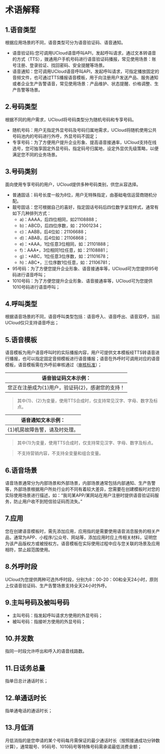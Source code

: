 <!--一下子提供一种思路，欢迎大家发挥 -->

# 术语解释
  

## 1.语音类型

根据应用场景的不同，语音类型可分为语音验证码、语音通知。

* 语音验证码:您可调用UCloud语音呼叫API，发起呼叫请求，通过文本转语音的方式（TTS），拨通用户手机号码进行语音验证码播报，常见使用场景：账号注册、登录验证、找回密码、安全提醒等场景。
* 语音通知：您可调用UCloud语音呼叫API，发起呼叫请求，可指定播放固定的音频文件，也可通过TTS播报语音模板，用于向注册用户发送产品、服务通知或者企业生产告警语音，常见使用场景：产品维护、状态提醒、价格调整、生产告警等场景。


## 2.号码类型

根据不同的用户需求，UCloud将号码类型分为随机号码和专享号码。

* 随机号码：用户无指定外显号码及号码归属地需求，UCloud将随机使用公共号码池内的号码进行外呼，外显号码不固定；
* 专享号码：为了方便用户提升企业形象、提高语音接通率，UCloud支持在线选号，您可独享固定外显号码，指定码号归属地，设定外显优先级策略，以便满足您不同的业务场景。


## 3.号码类别

面向使用专享号码的用户，UCloud提供多种号码类别，供您从容选择。

* 普通固话：码号长度一般为8位，用户无特殊指定，由基础电信运营商随机分配。
* 靓号固话：您可根据自己的喜好，指定固话号码后四位数字呈现样式，通常有如下几种排列方式：
  * a)：AAAA，后四位相同，如21108888；
  * b)：ABCD，后四位序数，如：21001234；
  * c)：AABB，后4位如：21106688；
  * d)：ABAB，后4位如：21106868；
  * e)：*AAA，1位任意3位相同，如：21101888；
  * f)：AAA*，3位相同1位任意，如：21108881；
  * g)：*ABC，1位任意3位序数，如：21101678；
  * h)：ABC*，三位序数1位任意，如：21106781；
* 95号码：为了方便您提升企业形象、语音接通率等，UCloud可为您提供95号码进行语音呼叫；
* 1010号码：为了方便您提升企业形象、语音接通率等，UCloud可为您提供1010号码进行语音呼叫；


## 4.呼叫类型

根据语音场景的不同，语音呼叫类型包括：语音呼入、语音呼出、语音双呼，当前UCloud仅只支持语音呼出；


## 5.语音模板

语音模板为用户语音呼叫时的实际播报内容，用户可提供文本模板经TTS转语音进行播报，也可以指定固定音频模板进行语音播报；语音在外呼时可调用对应的语音模板，语音模板需在外呼前审核通过（[审核标准](/uvms/introduction/critetia.md)）；

|语音验证码文本示例：|
|--------------|
|您正在注册成为{1}用户，验证码{2}，感谢您的支持！|
>其中{1}、{2}为变量，使用TTS合成时，仅支持常见汉字、字母、数字及标点。

|语音通知文本示例：|
|--------------|
|{1}机房故障告警，请及时处理。|
>其中{1}为变量，使用TTS合成时，仅支持常见汉字、字母、数字及标点。

>不支持营销内容，不支持全变量和组合变量。


## 6.语音场景

语音场景通常分为内部场景和外部场景，内部场景通常包括内部通知、生产告警等，外部场景根据用户所处行业的不同有着较大差异，您需要在创建模板时对您的实际使用场景进行描述，如：“我司某APP/某网站在用户注册时提供语音验证码服务，防止用户收不到短信验证码而流失。”


## 7.应用

您在创建语音模板时，需先添加应用，应用指的是需要使用语音消息服务的相关产品，通常为APP、小程序/公众号、网站等，添加应用时应上传相关材料，证明您为该产品版权方或被授权方。语音模板在实际使用过程中应与您关联的场景及应用相符，禁止超范围使用。


## 8.外呼时段

UCloud为您提供两种可选外呼时段，分别为8：00-20：00和全天24小时，原则上仅语音验证码、生产告警场景支持全天24小时外呼。


## 9.主叫号码及被叫号码

* 主叫号码：指发起呼叫请求方使用的外显号码；
* 被叫号码：指接听方使用的外显号码；


## 10.并发数

指同一时段允许呼出和呼入的语音线路数。


## 11.日话务总量

指单日总计通话时长；


## 12.单通话时长

指单通电话的通话时长；


## 13.月低消

月低消指的是您申请的某个号码每月需保证的最少通话时长（按照接通成功分钟数计算），通常靓号、95码号、1010码号等特殊号码需承诺最低消费金额；
